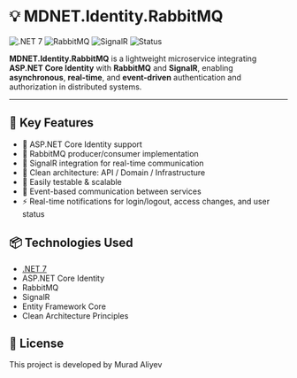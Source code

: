 # 💡 MDNET.Identity.RabbitMQ

![.NET 7](https://img.shields.io/badge/.NET-7.0-blueviolet)
![RabbitMQ](https://img.shields.io/badge/MessageQueue-RabbitMQ-orange)
![SignalR](https://img.shields.io/badge/Realtime-SignalR-green)
![Status](https://img.shields.io/badge/status-active-brightgreen)

**MDNET.Identity.RabbitMQ** is a lightweight microservice integrating **ASP.NET Core Identity** with **RabbitMQ** and **SignalR**, enabling **asynchronous**, **real-time**, and **event-driven** authentication and authorization in distributed systems.

---

## 🚀 Key Features

- 🔐 ASP.NET Core Identity support  
- 📩 RabbitMQ producer/consumer implementation  
- 📡 SignalR integration for real-time communication  
- 🧱 Clean architecture: API / Domain / Infrastructure  
- 🧪 Easily testable & scalable  
- 💬 Event-based communication between services  
- ⚡ Real-time notifications for login/logout, access changes, and user status


## 📦 Technologies Used

- [.NET 7](https://dotnet.microsoft.com/en-us/download/dotnet/7.0)
- ASP.NET Core Identity
- RabbitMQ
- SignalR
- Entity Framework Core
- Clean Architecture Principles



## 📄 License

This project is developed by Murad Aliyev
